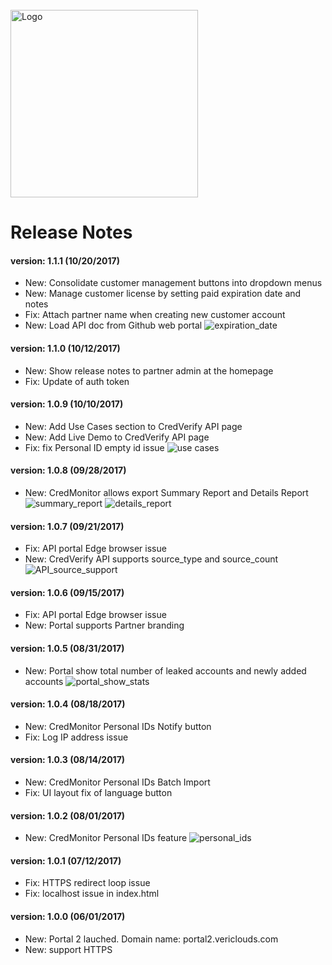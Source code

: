 <br>
<img src="https://www.vericlouds.com/wp-content/uploads/2017/10/logo-2.png" alt="Logo" style="width: 300px;">

# Release Notes

#### version: 1.1.1 (10/20/2017)
* New: Consolidate customer management buttons into dropdown menus
* New: Manage customer license by setting paid expiration date and notes
* Fix: Attach partner name when creating new customer account
* New: Load API doc from Github web portal
![expiration_date](https://appbugs.github.io/img/manage_paid_expiration_feature.png "Expiration date and notes feature. Only partner role admin can use the feature in Customer Management section.")

#### version: 1.1.0 (10/12/2017)
* New: Show release notes to partner admin at the homepage
* Fix: Update of auth token

#### version: 1.0.9 (10/10/2017)
* New: Add Use Cases section to CredVerify API page
* New: Add Live Demo to CredVerify API page
* Fix: fix Personal ID empty id issue
![use cases](https://appbugs.github.io/img/feature_usecases.png "Use Cases feature. You can see it after clicking CredVerify API in front page. Click on Live Demo button to try a live demo of web login with CredVerify enabled.")

#### version: 1.0.8 (09/28/2017)
* New: CredMonitor allows export Summary Report and Details Report
![summary_report](https://appbugs.github.io/img/summary_report_feature.png "Summary Report feature. Partner role admin can use this feature in Customer Management to export a summary report for a given Customer.")
![details_report](https://appbugs.github.io/img/details_report_feature.png "Details Report feature. Partner role admin can use this feature in Customer Management to export a details report for a given Customer.")

#### version: 1.0.7 (09/21/2017)
* Fix: API portal Edge browser issue
* New: CredVerify API supports source_type and source_count
![API_source_support](https://appbugs.github.io/img/API_source_type_count_feature.png "API source_type and source_count support. Customer can load source types and source counts for a given userid from the API. For more details, read the API Docs")

#### version: 1.0.6 (09/15/2017)
* Fix: API portal Edge browser issue
* New: Portal supports Partner branding

#### version: 1.0.5 (08/31/2017)
* New: Portal show total number of leaked accounts and newly added accounts
![portal_show_stats](https://appbugs.github.io/img/portal_show_stats_feature.png "Portal shows the total number of leaked accounts and newly added accounts in front page")

#### version: 1.0.4 (08/18/2017)
* New: CredMonitor Personal IDs Notify button
* Fix: Log IP address issue

#### version: 1.0.3 (08/14/2017)
* New: CredMonitor Personal IDs Batch Import
* Fix: UI layout fix of language button

#### version: 1.0.2 (08/01/2017)
* New: CredMonitor Personal IDs feature
![personal_ids](https://appbugs.github.io/img/personal_ids_feature.png "Personal IDs feature in CredMonitor. A Customer can use this feature to help its employees monitor leaked passwords based on personal email addresses.")

#### version: 1.0.1 (07/12/2017)
* Fix: HTTPS redirect loop issue
* Fix: localhost issue in index.html

#### version: 1.0.0 (06/01/2017)
* New: Portal 2 lauched. Domain name: portal2.vericlouds.com
* New: support HTTPS
